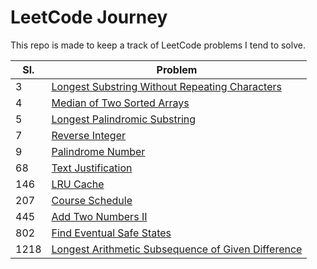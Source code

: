 # LeetCode Journey

This repo is made to keep a track of LeetCode problems I tend to solve.

|Sl.|Problem|
|---|---|
|3|[Longest Substring Without Repeating Characters](problems/longest-substring-without-repeating-characters)|
|4|[Median of Two Sorted Arrays](problems/median-of-two-sorted-arrays)|
|5|[Longest Palindromic Substring](problems/longest-palindromic-substring)|
|7|[Reverse Integer](problems/reverse-integer)|
|9|[Palindrome Number](problems/palindrome-number)|
|68|[Text Justification](problems/text-justification)|
|146|[LRU Cache](problems/lru-cache)|
|207|[Course Schedule](problems/course-schedule)|
|445|[Add Two Numbers II](problems/add-two-numbers-ii)|
|802|[Find Eventual Safe States](problems/find-eventual-safe-states)|
|1218|[Longest Arithmetic Subsequence of Given Difference](problems/longest-arithmetic-subsequence-of-given-difference)|
